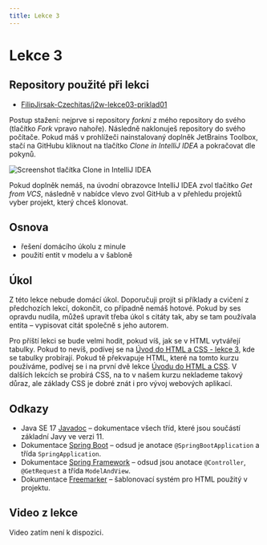 ```yaml
---
title: Lekce 3
---
```


# Lekce 3

## Repository použité při lekci

* [FilipJirsak-Czechitas/j2w-lekce03-priklad01](https://github.com/FilipJirsak-Czechitas/j2w-lekce03-priklad01)

Postup stažení: nejprve si repository *forkni* z mého repository do svého (tlačítko *Fork* vpravo nahoře). Následně naklonuješ repository do svého počítače.
Pokud máš v prohlížeči nainstalovaný doplněk JetBrains Toolbox, stačí na GitHubu kliknout na tlačítko *Clone in IntelliJ IDEA* a pokračovat dle pokynů.

![Screenshot tlačítka Clone in IntelliJ IDEA](img/lekce-2/GitHub-Toolbox.png)

Pokud doplněk nemáš, na úvodní obrazovce IntelliJ IDEA zvol tlačítko *Get from VCS*, následně v nabídce vlevo zvol GitHub a v přehledu projektů vyber projekt,
který chceš klonovat.

## Osnova

* řešení domácího úkolu z minule
* použití entit v modelu a v šabloně

## Úkol

Z této lekce nebude domácí úkol. Doporučuji projít si příklady a cvičení z předchozích lekcí, dokončit, co případně nemáš hotové. Pokud by ses opravdu nudila,
můžeš upravit třeba úkol s citáty tak, aby se tam používala entita – vypisovat citát společně s jeho autorem.  

Pro příští lekci se bude velmi hodit, pokud víš, jak se v HTML vytvářejí tabulky. Pokud to nevíš, podívej se na
[Úvod do HTML a CSS - lekce 3](https://www.czechitas.cz/cs/co-delame/chci-se-ucit-online/kurzy/kurz-web/uvod-do-html-a-css-lekce-3), kde se tabulky probírají.
Pokud tě překvapuje HTML, které na tomto kurzu používáme, podívej se i na první dvě lekce [Úvodu do HTML a CSS](https://www.czechitas.cz/cs/co-delame/chci-se-ucit-online/kurzy/kurz-web).
V dalších lekcích se probírá CSS, na to v našem kurzu neklademe takový důraz, ale základy CSS je dobré znát i pro vývoj webových aplikací.

## Odkazy

* Java SE 17 [Javadoc](https://docs.oracle.com/en/java/javase/17/docs/api/java.base/) – dokumentace všech tříd, které jsou součástí základní Javy ve verzi 11.
* Dokumentace [Spring Boot](https://spring.io/projects/spring-boot#learn) – odsud je anotace `@SpringBootApplication` a třída `SpringApplication`.
* Dokumentace [Spring Framework](https://spring.io/projects/spring-framework#learn) – odsud jsou anotace `@Controller`, `@GetRequest` a třída `ModelAndView`.
* Dokumentace [Freemarker](https://freemarker.apache.org/docs/) – šablonovací systém pro HTML použitý v projektu.

## Video z lekce
Video zatím není k dispozici.
